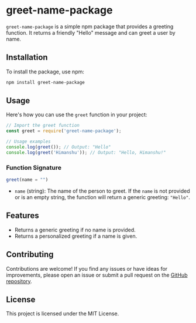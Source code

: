 
# greet-name-package

`greet-name-package` is a simple npm package that provides a greeting function. It returns a friendly "Hello" message and can greet a user by name.

## Installation

To install the package, use npm:

```bash
npm install greet-name-package
```

## Usage

Here's how you can use the `greet` function in your project:

```javascript
// Import the greet function
const greet = require('greet-name-package');

// Usage examples
console.log(greet()); // Output: "Hello"
console.log(greet('Himanshu')); // Output: "Hello, Himanshu!"
```

### Function Signature

```javascript
greet(name = "")
```

- `name` (string): The name of the person to greet. If the `name` is not provided or is an empty string, the function will return a generic greeting: `"Hello"`.

## Features

- Returns a generic greeting if no name is provided.
- Returns a personalized greeting if a name is given.

## Contributing

Contributions are welcome! If you find any issues or have ideas for improvements, please open an issue or submit a pull request on the [GitHub repository](https://github.com/himanshu-paliwal-277/greet-name-package).

## License

This project is licensed under the MIT License.
